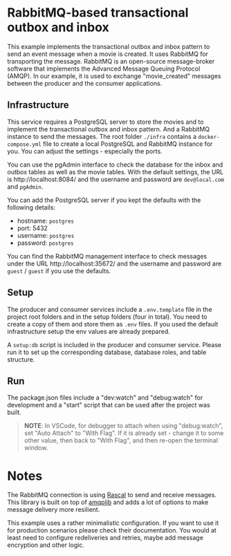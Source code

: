# RabbitMQ-based transactional outbox and inbox

This example implements the transactional outbox and inbox pattern to send an
event message when a movie is created. It uses RabbitMQ for transporting the
message. RabbitMQ is an open-source message-broker software that implements the
Advanced Message Queuing Protocol (AMQP). In our example, it is used to exchange
"movie_created" messages between the producer and the consumer applications.

## Infrastructure

This service requires a PostgreSQL server to store the movies and to implement
the transactional outbox and inbox pattern. And a RabbitMQ instance to send the
messages. The root folder `./infra` contains a `docker-compose.yml` file to
create a local PostgreSQL and RabbitMQ instance for you. You can adjust the
settings - especially the ports.

You can use the pgAdmin interface to check the database for the inbox and outbox
tables as well as the movie tables. With the default settings, the URL is
http://localhost:8084/ and the username and password are `dev@local.com` and
`pgAdmin`.

You can add the PostgreSQL server if you kept the defaults with the following
details:

- hostname: `postgres`
- port: 5432
- username: `postgres`
- password: `postgres`

You can find the RabbitMQ management interface to check messages under the URL
http://localhost:35672/ and the username and password are `guest` / `guest` if
you use the defaults.

## Setup

The producer and consumer services include a `.env.template` file in the project
root folders and in the setup folders (four in total). You need to create a copy
of them and store them as `.env` files. If you used the default infrastructure
setup the env values are already prepared.

A `setup:db` script is included in the producer and consumer service. Please run
it to set up the corresponding database, database roles, and table structure.

## Run

The package.json files include a "dev:watch" and "debug:watch" for development
and a "start" script that can be used after the project was built.

> **NOTE**: In VSCode, for debugger to attach when using "debug:watch", set
> "Auto Attach" to "With Flag". If it is already set - change it to some other
> value, then back to "With Flag", and then re-open the terminal window.

# Notes

The RabbitMQ connection is using [Rascal](https://github.com/onebeyond/rascal)
to send and receive messages. This library is built on top of
[amqplib](https://www.npmjs.com/package/amqplib) and adds a lot of options to
make message delivery more resilient.

This example uses a rather minimalistic configuration. If you want to use it for
production scenarios please check their documentation. You would at least need
to configure redeliveries and retries, maybe add message encryption and other
logic.
